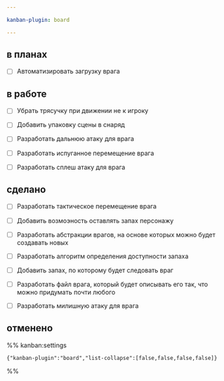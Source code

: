 ```yaml
---

kanban-plugin: board

---
```


## в планах

- [ ] Автоматизировать загрузку врага


## в работе

- [ ] Убрать трясучку при движении не к игроку
- [ ] Добавить упаковку сцены в снаряд
- [ ] Разработать дальнюю атаку для врага
- [ ] Разработать испуганное перемещение врага
- [ ] Разработать сплеш атаку для врага


## сделано

- [ ] Разработать тактическое перемещение врага
- [ ] Добавить возмоэность оставлять запах персонажу
- [ ] Разработать абстракции врагов, на основе которых можно будет создавать новых
- [ ] Разработать алгоритм определения доступности запаха
- [ ] Добавить запах, по которому будет следовать враг
- [ ] Разработать файл врага, который будет описывать его так, что можно придумать почти любого
- [ ] Разработать милишную атаку для врага


## отменено





%% kanban:settings
```
{"kanban-plugin":"board","list-collapse":[false,false,false,false]}
```
%%
